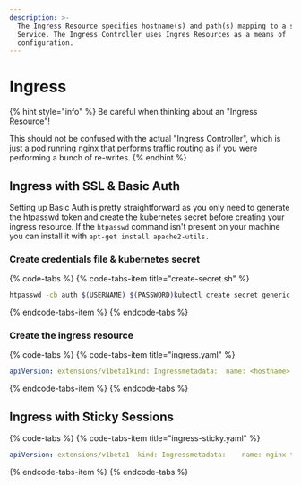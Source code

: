 ```yaml
---
description: >-
  The Ingress Resource specifies hostname(s) and path(s) mapping to a specific
  Service. The Ingress Controller uses Ingres Resources as a means of
  configuration.
---
```


# Ingress

{% hint style="info" %}
Be careful when thinking about an "Ingress Resource"!  
  
This should not be confused with the actual "Ingress Controller", which is just a pod running nginx that performs traffic routing as if you were performing a bunch of re-writes.
{% endhint %}

## Ingress with SSL & Basic Auth

Setting up Basic Auth is pretty straightforward as you only need to generate the htpasswd token and create the kubernetes secret before creating your ingress resource. If the `htpasswd` command isn't present on your machine you can install it with `apt-get install apache2-utils.`

### Create credentials file & kubernetes secret

{% code-tabs %}
{% code-tabs-item title="create-secret.sh" %}
```bash
htpasswd -cb auth $(USERNAME) $(PASSWORD)kubectl create secret generic "nginx-ingress-basic-auth" --from-file="auth"The secret created will look like this:apiVersion: v1kind: Secretmetadata:  name: nginx-ingress-basic-authtype: Opaquedata:  auth: dXNlcjp5LWJhc2g1LkQuRlJTdDlvU0tieDByN2pFaXJiaHEuSmNLaUZScUJWRw==
```
{% endcode-tabs-item %}
{% endcode-tabs %}

### Create the ingress resource

{% code-tabs %}
{% code-tabs-item title="ingress.yaml" %}
```yaml
apiVersion: extensions/v1beta1kind: Ingressmetadata:  name: <hostname>  annotations:    kubernetes.io/ingress.class: "nginx"    nginx.ingress.kubernetes.io/auth-type: basic    nginx.ingress.kubernetes.io/auth-secret: nginx-ingress-basic-auth    nginx.ingress.kubernetes.io/auth-realm: "Authentication Required - foo"spec:  tls:  - hosts:    - <hostname>    secretName: <tls secret name>  rules:  - host: $HOST    http:      paths:      - path: /service-a        backend:          serviceName: my-service-a          servicePort: 80      - path: /service-b        backend:          serviceName: my-service-b          servicePort: 80  
```
{% endcode-tabs-item %}
{% endcode-tabs %}

## Ingress with Sticky Sessions

{% code-tabs %}
{% code-tabs-item title="ingress-sticky.yaml" %}
```yaml
apiVersion: extensions/v1beta1  kind: Ingressmetadata:    name: nginx-test-sticky  annotations:    kubernetes.io/ingress.class: "nginx"    ingress.kubernetes.io/affinity: "cookie"    ingress.kubernetes.io/session-cookie-name: "route"    ingress.kubernetes.io/session-cookie-hash: "sha1"spec:  rules:  - host: $HOST    http:      paths:      - path: /        backend:          serviceName: $SERVICE_NAME          servicePort: $SERVICE_PORT
```
{% endcode-tabs-item %}
{% endcode-tabs %}

